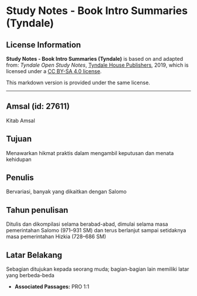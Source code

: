 # Study Notes - Book Intro Summaries (Tyndale)

## License Information

**Study Notes - Book Intro Summaries (Tyndale)** is based on and adapted from: _Tyndale Open Study Notes_, [Tyndale House Publishers](https://tyndaleopenresources.com/), 2019, which is licensed under a [CC BY-SA 4.0 license](https://creativecommons.org/licenses/by-sa/4.0/legalcode.en).

This markdown version is provided under the same license.



--------------------------------

## Amsal (id: 27611)

Kitab Amsal

Tujuan
------

Menawarkan hikmat praktis dalam mengambil keputusan dan menata kehidupan

Penulis
-------

Bervariasi, banyak yang dikaitkan dengan Salomo

Tahun penulisan
---------------

Ditulis dan dikompilasi selama berabad\-abad, dimulai selama masa pemerintahan Salomo (971–931 SM) dan terus berlanjut sampai setidaknya masa pemerintahan Hizkia (728–686 SM)

Latar Belakang
--------------

Sebagian ditujukan kepada seorang muda; bagian\-bagian lain memiliki latar yang berbeda\-beda

* **Associated Passages:** PRO 1:1

